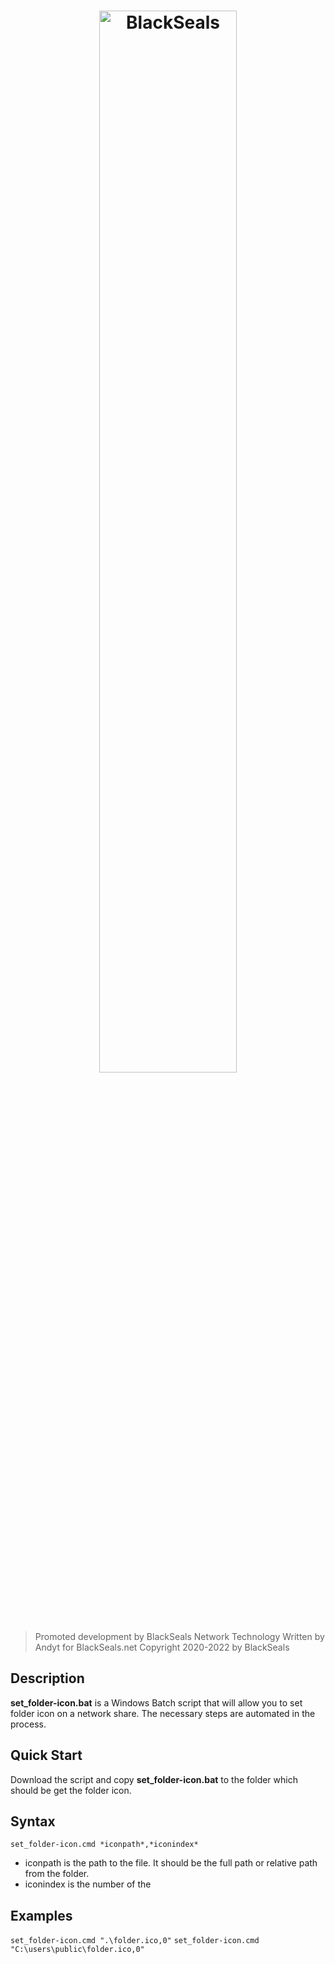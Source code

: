 <h1 align="center">
  <a href="https://blackseals.net">
    <img src="https://blackseals.net/features/blackseals.png" width=66% alt="BlackSeals">
  </a>
</h1>

> Promoted development by BlackSeals Network Technology
> Written by Andyt for BlackSeals.net
> Copyright 2020-2022 by BlackSeals

## Description

**set_folder-icon.bat** is a Windows Batch script that will allow you to set folder icon on a network share. The necessary steps are automated in the process.

 
## Quick Start

Download the script and copy **set_folder-icon.bat** to the folder which should be get the folder icon. 


## Syntax

`set_folder-icon.cmd *iconpath*,*iconindex*`
* iconpath is the path to the file. It should be the full path or relative path from the folder.
* iconindex is the number of the 


## Examples

`set_folder-icon.cmd ".\folder.ico,0"`
`set_folder-icon.cmd "C:\users\public\folder.ico,0"`

